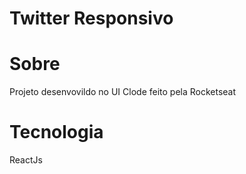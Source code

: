 # Twitter Responsivo

# Sobre
Projeto desenvovildo no UI Clode feito pela Rocketseat

# Tecnologia
ReactJs
